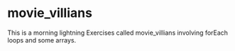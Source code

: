 # movie_villians
This is a morning lightning Exercises called movie_villians involving forEach loops and some arrays.
